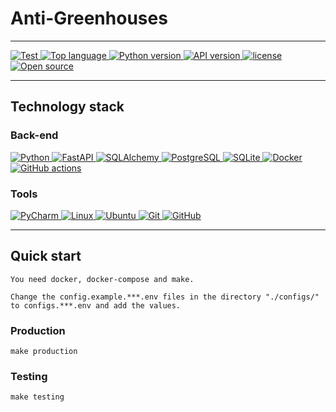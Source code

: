 # Anti-Greenhouses

---

<a href="https://github.com/Anti-Counter021/Anti-Greenhouses/actions?query=workflow" target="_blank">
    <img src="https://github.com/Anti-Counter021/Anti-Greenhouses/actions/workflows/test.yml/badge.svg" alt="Test"/>
</a>

<a href="https://github.com/Anti-Counter021/Anti-Greenhouses/search?l=python" target="_blank">
    <img src="https://img.shields.io/github/languages/top/Anti-Counter021/Anti-Greenhouses" alt="Top language"/>
</a>

<a href="https://github.com/Anti-Counter021/Anti-Greenhouses/blob/master/.python-version" target="_blank">
    <img src="https://img.shields.io/badge/python-3.9.5-brightgreen" alt="Python version"/>
</a>

<a href="https://github.com/Anti-Counter021/Anti-Greenhouses/blob/master/pyproject.toml" target="_blank">
    <img src="https://img.shields.io/badge/API-v0.1.0-brightgreen" alt="API version"/>
</a>

<a href="https://github.com/Anti-Counter021/Anti-Greenhouses/blob/master/LICENSE" target="_blank">
    <img src="https://img.shields.io/github/license/Anti-Counter021/Anti-Greenhouses" alt="license"/>
</a>

<a href="https://opensource.org/docs/definition.php" target="_blank">
    <img src="https://badgen.net/badge/Open%20Source%20%3F/Yes%21/blue?icon=github" alt="Open source"/>
</a>

---

## Technology stack

### Back-end

<a href="https://www.python.org/" target="_blank">
    <img alt="Python" src="https://img.shields.io/badge/Python-FFD43B?style=for-the-badge&logo=python&logoColor=darkgreen"/>
</a>

<a href="https://fastapi.tiangolo.com/" target="_blank">
    <img alt="FastAPI" src="https://img.shields.io/badge/fastapi-109989?style=for-the-badge&logo=FASTAPI&logoColor=white"/>
</a>

<a href="https://www.sqlalchemy.org/" target="_blank">
    <img alt="SQLAlchemy" src="https://img.shields.io/badge/-SqlAlchemy-FCA121?style=for-the-badge&logo=SqlAlchemy"/>
</a>

<a href="https://www.postgresql.org/" target="_blank">
    <img alt="PostgreSQL" src="https://img.shields.io/badge/PostgreSQL-316192?style=for-the-badge&logo=postgresql&logoColor=white"/>
</a>

<a href="https://sqlite.org/index.html" target="_blank">
    <img alt="SQLite" src="https://img.shields.io/badge/SQLite-07405E?style=for-the-badge&logo=sqlite&logoColor=white"/>
</a>

<a href="https://www.docker.com/" target="_blank">
    <img alt="Docker" src="https://img.shields.io/badge/-Docker-46a2f1?style=for-the-badge&logo=docker&logoColor=white"/>
</a>

<a href="https://github.com/features/actions" target="_blank">
    <img alt="GitHub actions" src="https://img.shields.io/badge/GitHub_Actions-2088FF?style=for-the-badge&logo=github-actions&logoColor=white"/>
</a>

### Tools

<a href="https://www.jetbrains.com/pycharm/" target="_blank">
    <img alt="PyCharm" src="https://img.shields.io/badge/pycharm-143?style=for-the-badge&logo=pycharm&logoColor=black&color=black&labelColor=green"/>
</a>

<a href="https://ubuntu.com/" target="_blank">
    <img alt="Linux" src="https://img.shields.io/badge/Linux-FCC624?style=for-the-badge&logo=linux&logoColor=black"/>
</a>

<a href="https://ubuntu.com/" target="_blank">
    <img alt="Ubuntu" src="https://img.shields.io/badge/Ubuntu-E95420?style=for-the-badge&logo=ubuntu&logoColor=white"/>
</a>

<a href="https://git-scm.com/" target="_blank">
    <img alt="Git" src="https://img.shields.io/badge/-Git-black?style=for-the-badge&logo=git"/>
</a>

<a href="https://github.com/" target="_blank">
    <img alt="GitHub" src="https://img.shields.io/badge/-GitHub-181717?style=for-the-badge&logo=github"/>
</a>

---

## Quick start

    You need docker, docker-compose and make.

    Change the config.example.***.env files in the directory "./configs/" to configs.***.env and add the values.

### Production

    make production

### Testing

    make testing
